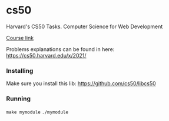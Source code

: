 # cs50
Harvard's CS50 Tasks. Computer Science for Web Development

[Course link](https://www.edx.org/professional-certificate/harvardx-computer-science-for-web-programming)

Problems explanations can be found in here: https://cs50.harvard.edu/x/2021/

### Installing

Make sure you install this lib: https://github.com/cs50/libcs50

### Running

`make mymodule`
`./mymodule`